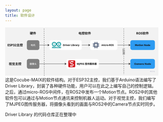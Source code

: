 ```yaml
---
layout: page
title: 软件设计
---
```

![](assets\software.png)
这是Cocube-MAIX的软件结构。对于ESP32主控，我们基于Arduino语法编写了Driver Library，封装了各种硬件功能，用户可以在此之上编写自己的控制逻辑。之后，通过micro-ROS中间件，在ROS2中发布一个Motion节点。ROS2中的其他软件包可以通过与Motion节点通讯来控制机器人运动。对于视觉主控，我们编写了MJPEG图传服务器，将摄像头看到的画面与ROS2中的Camera节点实时同步。

Driver Library 的代码仓库正在整理中